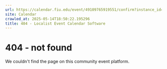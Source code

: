 ```yaml
---
url: https://calendar.fiu.edu/event/49109765919551/confirm?instance_id=49109765939020&return=https%3A%2F%2Fcalendar.fiu.edu%2Fthefrost
site: Calendar
crawled_at: 2025-05-14T18:50:22.195296
title: 404 - Localist Event Calendar Software
---
```


# 404 - not found
We couldn't find the page on this community event platform.
